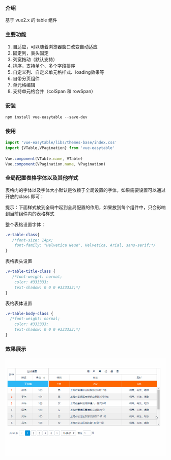
### 介绍
基于 vue2.x 的 table 组件


### 主要功能
1. 自适应，可以随着浏览器窗口改变自动适应
2. 固定列，表头固定
3. 列宽拖动（默认支持）
4. 排序，支持单个、多个字段排序
5. 自定义列、自定义单元格样式、loading效果等
6. 自带分页组件
7. 单元格编辑
8. 支持单元格合并（colSpan 和 rowSpan）


### 安装

```javascript
npm install vue-easytable --save-dev
```

### 使用


```javascript
import 'vue-easytable/libs/themes-base/index.css'
import {VTable,VPagination} from 'vue-easytable'

Vue.component(VTable.name, VTable)
Vue.component(VPagination.name, VPagination)
```

### 全局配置表格字体以及其他样式

表格内的字体以及字体大小默认是依赖于全局设置的字体，如果需要设置可以通过开放的class 即可：

提示：下面样式放到全局中起到全局配置的作用，如果放到每个组件中，只会影响到当前组件内的表格样式

整个表格设置字体：
```css
.v-table-class{
   /*font-size: 14px;
    font-family: "Helvetica Neue", Helvetica, Arial, sans-serif;*/
}
```

表格表头设置
```css
.v-table-title-class {
   /*font-weight: normal;
    color: #333333;
    text-shadow: 0 0 0 #333333;*/
}
```

表格表体设置
```css
.v-table-body-class {
  /*font-weight: normal;
    color: #333333;
    text-shadow: 0 0 0 #333333;*/
}
```

### 效果展示
![vue-easytable](../images/vue-easytable.gif)






